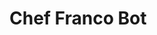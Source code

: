 # Chef Franco Bot

<head>
  <script src="https://cdn.botpress.cloud/webchat/v0/inject.js"></script>
  <script src="https://mediafiles.botpress.cloud/c4342d78-64df-4b47-b09e-01a450b10541/webchat/config.js" defer></script>
</head>
